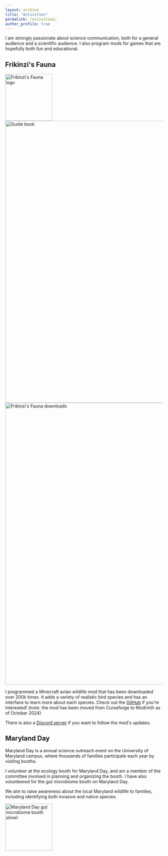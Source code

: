```yaml
---
layout: archive
title: "Activities"
permalink: /activities/
author_profile: true
---
```


I am strongly passionate about science communication, both for a general audience and a scientific audience. I also program mods for games that are hopefully both fun and educational.

## Frikinzi's Fauna
<img src="https://frikinzi.github.io/files/ff-logo.png" alt="Frikinzi's Fauna logo" width="150">
<img src="https://frikinzi.github.io/files/image.png" alt="Guide book" width="900">
<img src="https://frikinzi.github.io/files/mod_downloads.png" alt="Frikinzi's Fauna downloads" width="900">


I programmed a Minecraft avian wildlife mod that has been downloaded over 200k times. It adds a variety of realistic bird species and has an interface to learn more about each species. Check out the [GitHub](https://github.com/frikinzi/frikinzis_fauna) if you're interested! (note: the mod has been moved from Curseforge to Modrinth as of October 2024)

There is also a [Discord server](https://discord.com/invite/xArJJrAkBg) if you want to follow the mod's updates. 

## Maryland Day
Maryland Day is a annual science outreach event on the University of Maryland campus, where thousands of families participate each year by visiting booths. 

I volunteer at the ecology booth for Maryland Day, and am a member of the committee involved in planning and organizing the booth. I have also volunteered for the gut microbiome booth on Maryland Day.

We aim to raise awareness about the local Maryland wildlife to families, including identifying both invasive and native species. 

<img src="https://frikinzi.github.io/files/md-day.png" alt="Maryland Day gut microbiome booth slime!" width="150">

